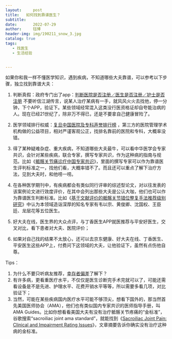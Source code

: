 ```yaml
---
layout:     post
title:   如何找到靠谱医生？
subtitle: 
date:       2022-07-29
author:     钰博
header-img: img/190211_snow_3.jpg
catalog: true
tags:
   - 找医生
   - 生活经验
   

---
```


 如果你和我一样不懂医学知识，遇到疾病，不知道哪些大夫靠谱，可以参考以下步骤，独立找到靠谱大夫：

 1. 判断真假：政府专门出了app：[判断医院是否注册／医生是否注册／护士是否注册](http://www.gov.cn/fuwu/2018-10/30/content_5335773.htm) 不要听信江湖传言，说某人治疗某病有一手，就风风火火去找他，停一分钟，下个APP，验证下。某些领域经常混入这类没行医资格证却自夸能治病的人。现在已经21世纪了，除非万不得已，还是不要拿自己健康冒险了。
 
 2. 医学领域排行权威：[复旦中国医院及专科声誉排行榜](http://www.fudanmed.com/institute/news222.aspx) ，第三方的医院管理学术机构做的公益项目，相对严谨客观公正，找排名靠前的医院和专科，大概率没错。
 
 3. 得了某种疑难杂症、重大疾病，不知道哪些大夫最牛，可以看中华医学会专家共识，会针对某些疾病，联合专家，撰写专家共识，作为这种病的指南与规范。比如《[骶髂关节痛诊疗中国专家共识](http://www.jhxrmyy.com/upfile/202108/2021080253825421.pdf)》，里面的撰写专家可以作为靠谱医生评判标准之一，找他们看，大概率错不了。而且还可以重点了解下治疗方法，见到大夫时，和他唠一唠。
 4. 在各种医学期刊中，有疾病都会有类似同行评审的综述型论文，对以往发表的该案例论文进行效度评价，在其中会列出那些大夫是公认大咖，他们也可以作为靠谱医生判断标准。比如《[基于文献评价的骶髂关节错位整复手法推荐级别研究](https://pdf.hanspub.org/MD20200400000_20715615.pdf)》中认为本领域造诣深厚的知名专家有韦以宗、黄俊卿、沈国权、王臣廷、龙层花等五位医生。
 5. 好大夫在线，医生界的大众点评，与丁香医生APP就医推荐与平安好医生，交叉对比，看下患者对大夫、医院评价；
 
 6. 如果对自己找的结果不太放心，还可以去京东健康、好大夫在线、丁香医生、平安医生这些APP上，付费问下这领域的大夫，让他验证下，虽然有点伤他自尊。





 Tips：
 1. 为什么不要只听病友推荐，[幸存者偏差](https://zh.wikipedia.org/zh-cn/%E5%80%96%E5%AD%98%E8%80%85%E5%81%8F%E8%AA%A4)了解下？
 2. 有许多病，更看重医疗水平，不仅仅是医生诊断完手术完就可以了，可能还需看设备是不是先进、护理水平、花费开销水平等等，所以需要多看几项，对比验证下；
 3. 当然，可能在某些疾病国内医疗水平可能不够顶尖，想看下国外的，那当然首先美国医师协会（AMA），他们也有类似国内专家共识的医师指导手册，叫AMA Guides。比如你想看看美国大夫有没有治疗骶髂关节疼痛的“金标准”，谷歌搜索“sacroiliac joint ama standard”，就能找到《[Sacroiliac Joint Pain: Clinical and Impairment Rating Issues](https://ama-guides.ama-assn.org/newsletter/article-abstract/19/6/3/45/Sacroiliac-Joint-Pain-Clinical-and-Impairment?redirectedFrom=fulltext)》，文章摘要告诉你确实没有治疗这种病的金标准。
 

 